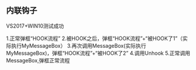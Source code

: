 内联钩子
--------
VS2017+WIN10测试成功

1.正常弹框“HOOK流程” 
2.被HOOK之后，弹框“HOOK流程”+“被HOOK了1”（实际执行MyMessageBox）
3.再次调用MessageBox(实际执行MyMessageBox)，弹框“HOOK流程”+“被HOOK了2”
4.调用Unhook
5.正常调用MessageBox,弹框正常流程

